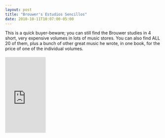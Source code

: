 ```yaml
---
layout: post
title: "Brouwer's Estudios Sencillos"
date: 2010-10-11T10:07:00-05:00
---
```


This is a quick buyer-beware; you can still find the Brouwer studies in 4 short, very expensive volumes in lots of music stores. You can also find ALL 20 of them, plus a bunch of other great music he wrote, in one book, for the price of one of the individual volumes.


<iframe align="left" frameborder="0" marginheight="0" marginwidth="0" scrolling="no" src="http://rcm.amazon.com/e/cm?t=willisguitabl-20&amp;o=1&amp;p=8&amp;l=bpl&amp;asins=B003AGTSAO&amp;fc1=000000&amp;IS2=1&amp;lt1=_blank&amp;m=amazon&amp;lc1=0000FF&amp;bc1=000000&amp;bg1=FFFFFF&amp;f=ifr" style="height: 245px; padding-right: 10px; padding-top: 5px; width: 131px;"></iframe>

